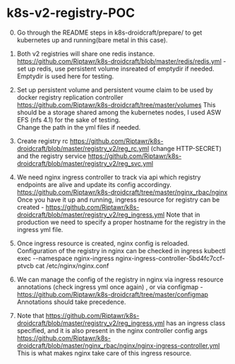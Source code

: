 # k8s-v2-registry-POC

0. Go through the README steps in k8s-droidcraft/prepare/ to get kubernetes up and running(bare metal in this case). 

1. Both v2 registries will share one redis instance.  
https://github.com/Riptawr/k8s-droidcraft/blob/master/redis/redis.yml - set up redis, use persistent volume insreated of emptydir if needed.
Emptydir is used here for testing. 

2. Set up persistent volume and persistent voume claim to be used by docker registry replication controller  
https://github.com/Riptawr/k8s-droidcraft/tree/master/volumes 
This should be a storage shared among the kubernetes nodes, I used ASW EFS (nfs 4.1) for the sake of testing.  
Change the path in the yml files if needed. 

3. Create registry rc  https://github.com/Riptawr/k8s-droidcraft/blob/master/registry_v2/reg_rc.yml  (change HTTP-SECRET) and the registry service 
https://github.com/Riptawr/k8s-droidcraft/blob/master/registry_v2/reg_svc.yml

4. We need nginx ingress controller to track via api which registry endpoints are alive and update its config accordingy. 
https://github.com/Riptawr/k8s-droidcraft/tree/master/nginx_rbac/nginx
Once you have it up and running, ingress resource for registry can be created  - 
https://github.com/Riptawr/k8s-droidcraft/blob/master/registry_v2/reg_ingress.yml
Note that in production we need to specify a proper hostname for the registry in the ingress yml file. 

5. Once ingress resource is created, nginx config is reloaded.  
Configuration of the registry in nginx can be checked in ingress 
kubectl exec --namespace nginx-ingress nginx-ingress-controller-5bd4fc7ccf-ptvcb cat /etc/nginx/nginx.conf

6. We can manage the config of the registry in nginx via ingress resource annotations (check ingress yml once again) , or via configmap - 
https://github.com/Riptawr/k8s-droidcraft/tree/master/configmap
Annotations should take precedence.  

7. Note that https://github.com/Riptawr/k8s-droidcraft/blob/master/registry_v2/reg_ingress.yml 
has an ingress class specified, and it is also present in the nginx controller config args 
https://github.com/Riptawr/k8s-droidcraft/blob/master/nginx_rbac/nginx/nginx-ingress-controller.yml 
This is what makes nginx take care of this ingress resource. 
